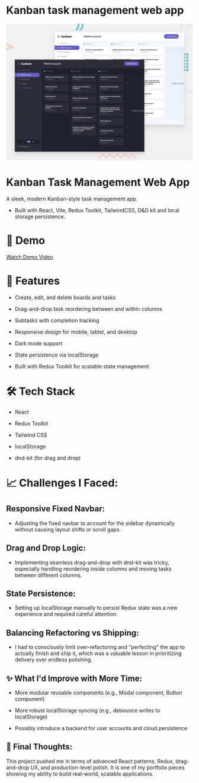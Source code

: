 # Kanban task management web app

![Design preview for the Kanban task management web app coding challenge](./preview.jpg)

# Kanban Task Management Web App
A sleek, modern Kanban-style task management app.

- Built with React, Vite, Redux Toolkit, TailwindCSS, D&D kit and local storage persistence.



# 🎥 Demo

[Watch Demo Video](https://www.youtube.com/watch?v=-LibJo0d8SU)

# 🚀 Features

- Create, edit, and delete boards and tasks

- Drag-and-drop task reordering between and within columns

- Subtasks with completion tracking

- Responsive design for mobile, tablet, and desktop

- Dark mode support

- State persistence via localStorage

- Built with Redux Toolkit for scalable state management

# 🛠️ Tech Stack

- React

- Redux Toolkit

- Tailwind CSS

- localStorage

- dnd-kit (for drag and drop)

# 📈 Challenges I Faced:

## Responsive Fixed Navbar:

- Adjusting the fixed navbar to account for the sidebar dynamically without causing layout shifts or scroll gaps.

## Drag and Drop Logic:

- Implementing seamless drag-and-drop with dnd-kit was tricky, especially handling reordering inside columns and moving tasks between different columns. 

## State Persistence:

- Setting up localStorage manually to persist Redux state was a new experience and required careful attention.

## Balancing Refactoring vs Shipping:

- I had to consciously limit over-refactoring and "perfecting" the app to actually finish and ship it, which was a valuable lesson in prioritizing delivery over endless polishing.

## ✨ What I'd Improve with More Time:

- More modular reusable components (e.g., Modal component, Button component)

- More robust localStorage syncing (e.g., debounce writes to localStorage)

- Possibly introduce a backend for user accounts and cloud persistence

## 🧠 Final Thoughts:

This project pushed me in terms of advanced React patterns, Redux, drag-and-drop UX, and production-level polish.
It is one of my portfolio pieces showing my ability to build real-world, scalable applications.
